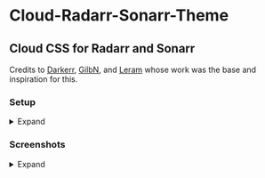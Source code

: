 # Cloud-Radarr-Sonarr-Theme
<h2>Cloud CSS for Radarr and Sonarr</h2>
Credits to <a href="https://github.com/iFelix18/Darkerrr">Darkerr</a>, <a href="https://github.com/gilbN">GilbN</a>, and <a href="https://github.com/leram84">Leram</a> whose work was the base and inspiration for this. 

 ### Setup
<details><summary>Expand</summary>
<p>
Radarr and Sonarr don't give you an easy way to add custom css, so you will need to insert it with your reverse proxy. The below is an example that you can inside your NGINX Sonarr and Radarr location blocks to insert the CSS when accessing via your domain (not locally). You need the subfilter module for it to work. If you don't use nginx or don't have that module, I don't know enough to help out.

```nginx		
			proxy_set_header Accept-Encoding "";
			sub_filter
			'</head>'
			'<link rel="stylesheet" type="text/css" href="https://rawgit.com/rg9400/Cloud-Radarr-Sonarr-Theme/master/CloudArr.css">
			</head>';
			sub_filter_once on;
 ```
 </p>
</details>

 ### Screenshots
<details><summary>Expand</summary>
<p>

<img src="/Screenshots/CloudArrSS7.png"></img>
<img src="/Screenshots/CloudArrSS1.png"></img>
<img src="/Screenshots/CloudArrSS2.png"></img>
<img src="/Screenshots/CloudArrSS3.png"></img>
<img src="/Screenshots/CloudArrSS4.png"></img>
<img src="/Screenshots/CloudArrSS5.png"></img>
<img src="/Screenshots/CloudArrSS6.png"></img>

</p>
</details>
